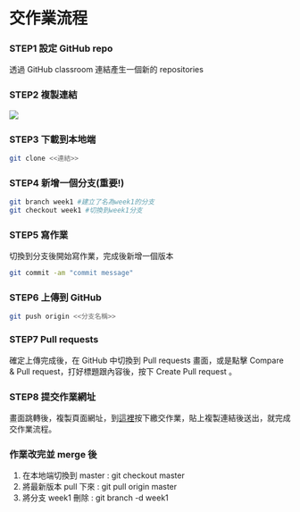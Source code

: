 # 交作業流程

### **STEP1** 設定 GitHub repo
透過 GitHub classroom 連結產生一個新的 repositories

### **STEP2** 複製連結
![](https://github.com/peng-jing/test/blob/main/1.JPG?raw=true)

### **STEP3** 下載到本地端
```bash
git clone <<連結>>
```

### **STEP4** 新增一個分支(重要!)
```bash
git branch week1 #建立了名為week1的分支
git checkout week1 #切換到week1分支
```

### **STEP5** 寫作業
切換到分支後開始寫作業，完成後新增一個版本
```bash
git commit -am "commit message"
```

### **STEP6** 上傳到 GitHub
```bash
git push origin <<分支名稱>>
```

### **STEP7** Pull requests
確定上傳完成後，在 GitHub 中切換到 Pull requests 畫面，或是點擊 Compare & Pull request，打好標題跟內容後，按下 Create Pull request 。

### **STEP8** 提交作業網址
畫面跳轉後，複製頁面網址，到[這裡](https://learning.lidemy.com/course)按下繳交作業，貼上複製連結後送出，就完成交作業流程。

### 作業改完並 merge 後
1. 在本地端切換到 master : git checkout master
2. 將最新版本 pull 下來 : git pull origin master
3. 將分支 week1 刪除 : git branch -d week1
